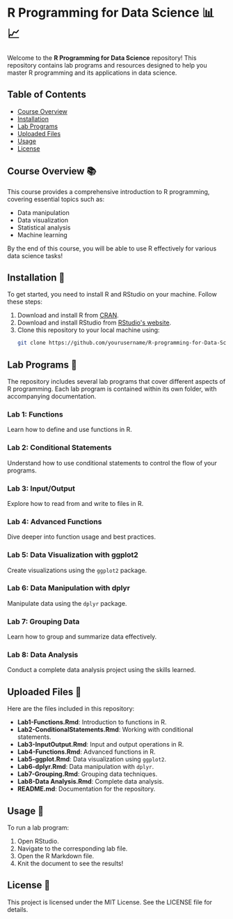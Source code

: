 # R Programming for Data Science 📊📈

Welcome to the **R Programming for Data Science** repository! This repository contains lab programs and resources designed to help you master R programming and its applications in data science.

## Table of Contents
- [Course Overview](#course-overview)
- [Installation](#installation)
- [Lab Programs](#lab-programs)
- [Uploaded Files](#uploaded-files)
- [Usage](#usage)
- [License](#license)

## Course Overview 📚
This course provides a comprehensive introduction to R programming, covering essential topics such as:
- Data manipulation
- Data visualization
- Statistical analysis
- Machine learning

By the end of this course, you will be able to use R effectively for various data science tasks!

## Installation 🔧
To get started, you need to install R and RStudio on your machine. Follow these steps:

1. Download and install R from [CRAN](https://cran.r-project.org).
2. Download and install RStudio from [RStudio's website](https://www.rstudio.com/products/rstudio/download/).
3. Clone this repository to your local machine using:
   ```bash
   git clone https://github.com/yourusername/R-programming-for-Data-Science.git

## Lab Programs 🧪

The repository includes several lab programs that cover different aspects of R programming. Each lab program is contained within its own folder, with accompanying documentation.

### Lab 1: Functions
Learn how to define and use functions in R.

### Lab 2: Conditional Statements
Understand how to use conditional statements to control the flow of your programs.

### Lab 3: Input/Output
Explore how to read from and write to files in R.

### Lab 4: Advanced Functions
Dive deeper into function usage and best practices.

### Lab 5: Data Visualization with ggplot2
Create visualizations using the `ggplot2` package.

### Lab 6: Data Manipulation with dplyr
Manipulate data using the `dplyr` package.

### Lab 7: Grouping Data
Learn how to group and summarize data effectively.

### Lab 8: Data Analysis
Conduct a complete data analysis project using the skills learned.

## Uploaded Files 📁
Here are the files included in this repository:

- **Lab1-Functions.Rmd**: Introduction to functions in R.
- **Lab2-ConditionalStatements.Rmd**: Working with conditional statements.
- **Lab3-InputOutput.Rmd**: Input and output operations in R.
- **Lab4-Functions.Rmd**: Advanced functions in R.
- **Lab5-ggplot.Rmd**: Data visualization using `ggplot2`.
- **Lab6-dplyr.Rmd**: Data manipulation with `dplyr`.
- **Lab7-Grouping.Rmd**: Grouping data techniques.
- **Lab8-Data Analysis.Rmd**: Complete data analysis.
- **README.md**: Documentation for the repository.

## Usage 🚀
To run a lab program:

1. Open RStudio.
2. Navigate to the corresponding lab file.
3. Open the R Markdown file.
4. Knit the document to see the results!


## License 📄
This project is licensed under the MIT License. See the LICENSE file for details.
